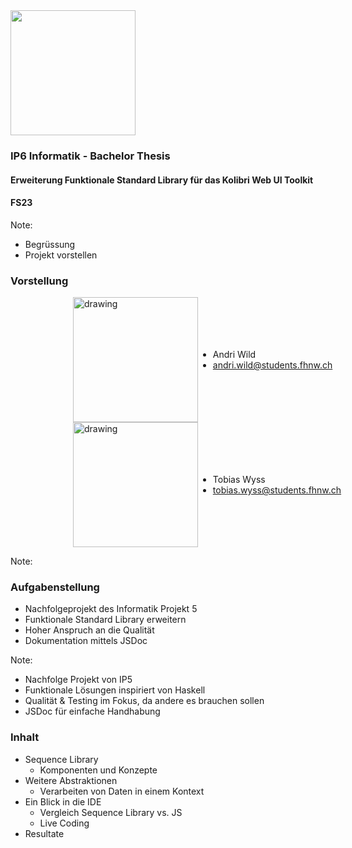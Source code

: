 <img src="slides/assets/kolibri-logo.png" width="200"/>

### IP6 Informatik - Bachelor Thesis
#### Erweiterung Funktionale Standard Library für das Kolibri Web UI Toolkit
#### FS23 

Note:
* Begrüssung
* Projekt vorstellen




### Vorstellung
<div style="display: flex; justify-content: left; align-items: center; margin-left: 100px;">
  <img src="slides/assets/profile-images/andri-wild.jpg" alt="drawing" width="200"/>
  <ul>
    <li> Andri Wild </li>
    <li> <a href="mailto:andri.wild@students.fhnw.ch">andri.wild@students.fhnw.ch</a> </li>
  </ul>
</div>
<div style="display: flex; justify-content: left; align-items: center; margin-left: 100px;">
  <img src="slides/assets/profile-images/tobias-wyss.jpg" alt="drawing" width="200"/>
  <ul>
    <li> Tobias Wyss </li>
    <li> <a href="mailto:tobias.wyss@students.fhnw.ch">tobias.wyss@students.fhnw.ch</a> </li>
  </ul>
</div>

Note:




### Aufgabenstellung

[//]: # (<img src="assets/kolibri-logo.png" width="200"/>)

- Nachfolgeprojekt des Informatik Projekt 5                       <!-- .elements class="fragment" data-fragment-index="1" -->
- Funktionale Standard Library erweitern                       <!-- .elements class="fragment" data-fragment-index="1" --> 
- Hoher Anspruch an die Qualität                           <!-- .elements class="fragment" data-fragment-index="2" -->
- Dokumentation mittels JSDoc             <!-- .elements class="fragment" data-fragment-index="3" -->

Note:
* Nachfolge Projekt von IP5
* Funktionale Lösungen inspiriert von Haskell
* Qualität & Testing im Fokus, da andere es brauchen sollen
* JSDoc für einfache Handhabung



### Inhalt
- Sequence Library                              <!-- .elements class="fragment" data-fragment-index="1" -->
  - Komponenten und Konzepte                    <!-- .elements class="fragment" data-fragment-index="1" -->
- Weitere Abstraktionen                         <!-- .elements class="fragment" data-fragment-index="2" -->
  - Verarbeiten von Daten in einem Kontext      <!-- .elements class="fragment" data-fragment-index="2" -->
- Ein Blick in die IDE                          <!-- .elements class="fragment" data-fragment-index="3" -->
  - Vergleich Sequence Library vs. JS           <!-- .elements class="fragment" data-fragment-index="3" -->
  - Live Coding                                 <!-- .elements class="fragment" data-fragment-index="3" -->
- Resultate                                     <!-- .elements class="fragment" data-fragment-index="4" -->